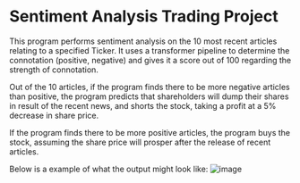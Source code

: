 # Sentiment Analysis Trading Project

This program performs sentiment analysis on the 10 most recent articles relating to a specified Ticker. It uses a transformer pipeline to determine the connotation (positive, negative) and gives it a score out of 100 regarding the strength of connotation. 

Out of the 10 articles, if the program finds there to be more negative articles than positive, the program predicts that shareholders will dump their shares in result of the recent news, and shorts the stock, taking a profit at a 5% decrease in share price.

If the program finds there to be more positive articles, the program buys the stock, assuming the share price will prosper after the release of recent articles. 

Below is a example of what the output might look like:
![image](https://user-images.githubusercontent.com/116671665/208495700-7008be28-9841-4907-9a66-b058592a8e96.png)
